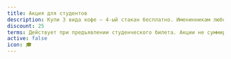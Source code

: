 ```yaml
---
title: Акция для студентов
description: Купи 3 вида кофе — 4-ый стакан бесплатно. Именинникам любой напиток бесплатно.
discount: 25
terms: Действует при предъявлении студенческого билета. Акции не суммируются.
active: false
icon: 🎓
---
```

